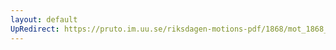 ```yaml
---
layout: default
UpRedirect: https://pruto.im.uu.se/riksdagen-motions-pdf/1868/mot_1868__ak__165/mot_1868__ak__165-002.pdf
---
```

